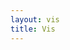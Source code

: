 ```yaml
---
layout: vis
title: Vis
---
```


<style type="text/css">

    div.bar {
        display: inline-block;
        width: 20px;
        height: 75px;
        background-color: teal;
        margin-right: 2px;
    }

</style>

<script type="text/javascript">

    var dataset = [];                        //Initialize empty array
    for (var i = 0; i < 25; i++) {           //Loop 25 times
        var newNumber = Math.random() * 30;  //New random number (0-30)
        dataset.push(Math.round(newNumber));             //Add new number to array
    }

    d3.select("body").selectAll("div")
            .data(dataset)
            .enter()
            .append("div")
            .attr("class", "bar")
            .style("height", function (d) {
                return d * 5 + "px";
            });


</script>


